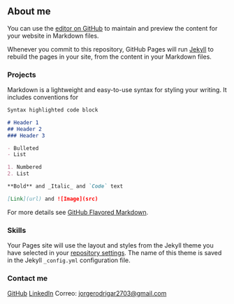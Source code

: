 ## About me

You can use the [editor on GitHub](https://github.com/jorgerodrigar/portfolio/edit/master/README.md) to maintain and preview the content for your website in Markdown files.

Whenever you commit to this repository, GitHub Pages will run [Jekyll](https://jekyllrb.com/) to rebuild the pages in your site, from the content in your Markdown files.

### Projects

Markdown is a lightweight and easy-to-use syntax for styling your writing. It includes conventions for

```markdown
Syntax highlighted code block

# Header 1
## Header 2
### Header 3

- Bulleted
- List

1. Numbered
2. List

**Bold** and _Italic_ and `Code` text

[Link](url) and ![Image](src)
```

For more details see [GitHub Flavored Markdown](https://guides.github.com/features/mastering-markdown/).

### Skills

Your Pages site will use the layout and styles from the Jekyll theme you have selected in your [repository settings](https://github.com/jorgerodrigar/portfolio/settings). The name of this theme is saved in the Jekyll `_config.yml` configuration file.

### Contact me

[GitHub](https://github.com/jorgerodrigar)
[LinkedIn](https://www.linkedin.com/in/jorge-rodriguez-garcia-6b031217a/)
Correo: jorgerodrigar2703@gmail.com

